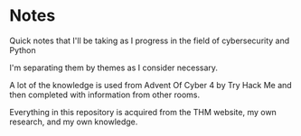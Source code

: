 # Notes
Quick notes that I'll be taking as I progress in the field of cybersecurity and Python

I'm separating them by themes as I consider necessary.

A lot of the knowledge is used from Advent Of Cyber 4 by Try Hack Me and then completed with information from other rooms.

Everything in this repository is acquired from the THM website, my own research, and my own knowledge.
